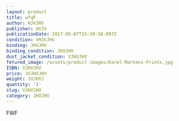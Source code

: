 ```yaml
---
layout: product
title: wfqF
author: HJVJHV
publisher: HVJV
publicationDate: 2017-05-07T15:59:58.097Z
condition: VHJVJHV
binding: JHVJHV
binding_condition: JHVJHV
dust_jacket_condition: VJHVJHV
fetured_image: /assets/product-images/Karel-Martens-Prints.jpg
ISBN: VJHVJHV
price: JVJHVJHV
weight: JVJHVJ
quantity: '1'
slug: VJHVJHV
category: JHVJHV
---
```

FWF
